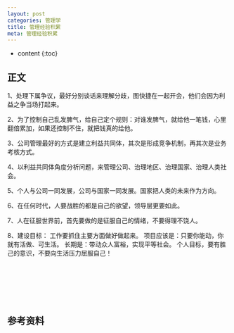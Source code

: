 ```yaml
---
layout: post
categories: 管理学
title: 管理经验积累
meta: 管理经验积累
---
```

* content
{:toc}

## 正文

1、处理下属争议，最好分别谈话来理解分歧，图快捷在一起开会，他们会因为利益之争当场打起来。

2、为了控制自己乱发脾气，给自己定个规则：对谁发脾气，就给他一笔钱，心里翻倍累加，如果还控制不住，就把钱真的给他。

3、公司管理最好的方式是建立利益共同体，其次是形成竞争机制，再其次是业务考核方式。

4、以利益共同体角度分析问题，来管理公司、治理地区、治理国家、治理人类社会。

5、个人与公司一同发展，公司与国家一同发展。国家把人类的未来作为方向。

6、在任何时代，人要战胜的都是自己的欲望，领导层更要如此。

7、人在征服世界前，首先要做的是征服自己的情绪，不要得理不饶人。

8、建设目标：
工作要抓住主要方面做好做起来。
项目应该是：只要你能动，你就有活做、可生活。
长期是：带动众人富裕，实现平等社会。
个人目标，要有胜己的意识，不要向生活压力屈服自己！






<br/><br/><br/><br/><br/>
## 参考资料


